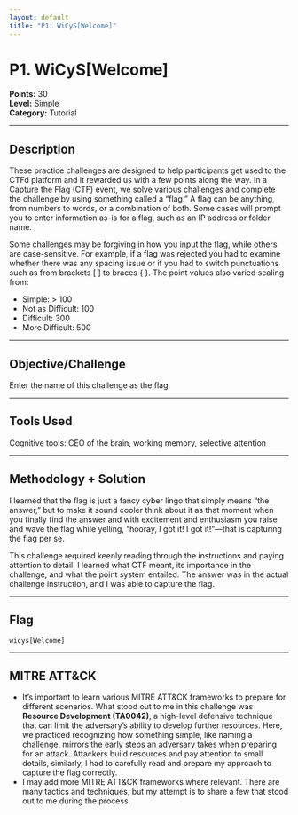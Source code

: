 ```yaml
---
layout: default
title: "P1: WiCyS[Welcome]"
---
```


# P1. WiCyS[Welcome]

**Points:** 30  
**Level:** Simple  
**Category:** Tutorial  

---

## Description
These practice challenges are designed to help participants get used to the CTFd platform and it rewarded us with a few points along the way. In a Capture the Flag (CTF) event, we solve various challenges and complete the challenge by using something called a “flag.” A flag can be anything, from numbers to words, or a combination of both. Some cases will prompt you to enter information as-is for a flag, such as an IP address or folder name.  

Some challenges may be forgiving in how you input the flag, while others are case-sensitive. For example, if a flag was rejected you had to examine whether there was any spacing issue or if you had to switch punctuations such as from brackets [ ] to braces { }. The point values also varied scaling from:

- Simple: > 100  
- Not as Difficult: 100  
- Difficult: 300  
- More Difficult: 500  

---

## Objective/Challenge
Enter the name of this challenge as the flag.  

---

## Tools Used
Cognitive tools: CEO of the brain, working memory, selective attention  

---

## Methodology + Solution
I learned that the flag is just a fancy cyber lingo that simply means “the answer,” but to make it sound cooler think about it as that moment when you finally find the answer and with excitement and enthusiasm you raise and wave the flag while yelling, “hooray, I got it! I got it!”—that is capturing the flag per se.  

This challenge required keenly reading through the instructions and paying attention to detail. I learned what CTF meant, its importance in the challenge, and what the point system entailed. The answer was in the actual challenge instruction, and I was able to capture the flag.  

---

## Flag
`wicys[Welcome]`  

---

## MITRE ATT&CK
- It’s important to learn various MITRE ATT&CK frameworks to prepare for different scenarios. What stood out to me in this challenge was **Resource Development (TA0042)**, a high-level defensive technique that can limit the adversary’s ability to develop further resources.  Here, we practiced recognizing how something simple, like naming a challenge, mirrors the early steps an adversary takes when preparing for an attack. Attackers build resources and pay attention to small details, similarly, I had to carefully read and prepare my approach to capture the flag correctly. 
- I may add more MITRE ATT&CK frameworks where relevant. There are many tactics and techniques, but my attempt is to share a few that stood out to me during the process.
